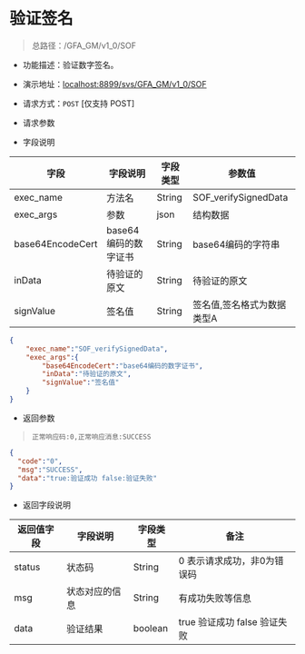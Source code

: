 # 验证签名


> 总路径：/GFA_GM/v1_0/SOF

* 功能描述：验证数字签名。
* 演示地址：[localhost:8899/svs/GFA_GM/v1_0/SOF](localhost:8899/svs/GFA_GM/v1_0/SOF)
* 请求方式：`POST` [仅支持 POST]

* 请求参数 

* 字段说明

|字段|字段说明|字段类型|参数值|
|---|---|---|---|
|exec_name|方法名|String|SOF_verifySignedData|
|exec_args|参数|json|结构数据|
|base64EncodeCert|base64编码的数字证书|String|base64编码的字符串|
|inData|待验证的原文|String|待验证的原文|
|signValue|签名值|String|签名值,签名格式为数据类型A|


``` json
{
    "exec_name":"SOF_verifySignedData",
    "exec_args":{
        "base64EncodeCert":"base64编码的数字证书",
        "inData":"待验证的原文",
        "signValue":"签名值"
    }
}
```

* 返回参数
>` 正常响应码:0,正常响应消息:SUCCESS `

``` json
{
  "code":"0",
  "msg":"SUCCESS",
  "data":"true:验证成功 false:验证失败"
}
```

* 返回字段说明

|返回值字段|字段说明|字段类型|备注|
|---|---|---|---|
|status|状态码|String|0 表示请求成功，非0为错误码|
|msg|状态对应的信息|String|有成功失败等信息|
|data|验证结果|boolean|true 验证成功 false 验证失败|








